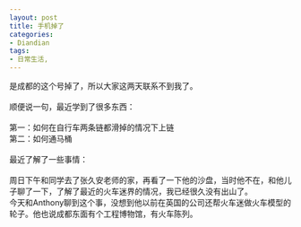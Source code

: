 ```yaml
---
layout: post
title: 手机掉了
categories:
- Diandian
tags:
- 日常生活, 
---
```

是成都的这个号掉了，所以大家这两天联系不到我了。
<br />
<br />顺便说一句，最近学到了很多东西：
<br />
<br />第一：如何在自行车两条链都滑掉的情况下上链
<br />第二：如何通马桶
<br />
<br />最近了解了一些事情：
<br />
<br />周日下午和同学去了张久安老师的家，再看了一下他的沙盘，当时他不在，和他儿子聊了一下，了解了最近的火车迷界的情况，我已经很久没有出山了。
<br />今天和Anthony聊到这个事，没想到他以前在英国的公司还帮火车迷做火车模型的轮子。他也说成都东面有个工程博物馆，有火车陈列。